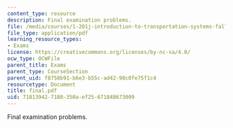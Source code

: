 ```yaml
---
content_type: resource
description: Final examination problems.
file: /media/courses/1-201j-introduction-to-transportation-systems-fall-2006/718139427180350aef25671848673009_final.pdf
file_type: application/pdf
learning_resource_types:
- Exams
license: https://creativecommons.org/licenses/by-nc-sa/4.0/
ocw_type: OCWFile
parent_title: Exams
parent_type: CourseSection
parent_uid: f8758b91-b6e3-b55c-ad42-90c0fe75f1c4
resourcetype: Document
title: final.pdf
uid: 71813942-7180-350a-ef25-671848673009
---
```

Final examination problems.